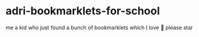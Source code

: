 # adri-bookmarklets-for-school
me a kid who just found a bunch of bookmarklets which I love 🤎 please star  
